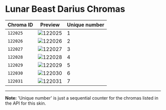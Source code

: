 # Lunar Beast Darius Chromas

| Chroma ID | Preview | Unique number |
|---|---|---|
| `122025` | ![122025](https://raw.communitydragon.org/latest/plugins/rcp-be-lol-game-data/global/default/v1/champion-chroma-images/122/122025.png) | 1 |
| `122026` | ![122026](https://raw.communitydragon.org/latest/plugins/rcp-be-lol-game-data/global/default/v1/champion-chroma-images/122/122026.png) | 2 |
| `122027` | ![122027](https://raw.communitydragon.org/latest/plugins/rcp-be-lol-game-data/global/default/v1/champion-chroma-images/122/122027.png) | 3 |
| `122028` | ![122028](https://raw.communitydragon.org/latest/plugins/rcp-be-lol-game-data/global/default/v1/champion-chroma-images/122/122028.png) | 4 |
| `122029` | ![122029](https://raw.communitydragon.org/latest/plugins/rcp-be-lol-game-data/global/default/v1/champion-chroma-images/122/122029.png) | 5 |
| `122030` | ![122030](https://raw.communitydragon.org/latest/plugins/rcp-be-lol-game-data/global/default/v1/champion-chroma-images/122/122030.png) | 6 |
| `122031` | ![122031](https://raw.communitydragon.org/latest/plugins/rcp-be-lol-game-data/global/default/v1/champion-chroma-images/122/122031.png) | 7 |

---

**Note:** 'Unique number' is just a sequential counter for the chromas listed in the API for this skin.